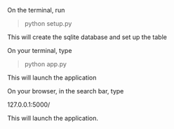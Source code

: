 On the terminal, run

> python setup.py

This will create the sqlite database and set up the table

On your terminal, type

> python app.py

This will launch the application

On your browser, in the search bar, type 

127.0.0.1:5000/

This will launch the application.
